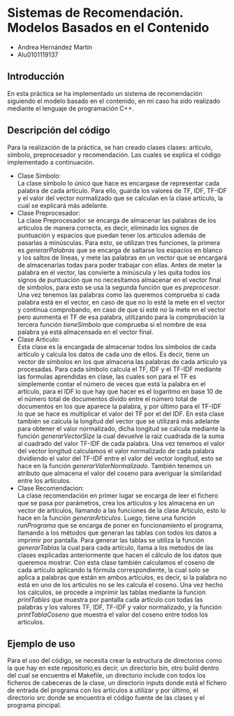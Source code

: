 # Sistemas de Recomendación. Modelos Basados en el Contenido
- Andrea Hernández Martín
- Alu0101119137

## Introducción
En esta práctica se ha implementado un sistema de recomendación siguiendo el modelo basado en el contenido, en mi caso ha sido realizado mediante el lenguaje de programación C++.

## Descripción del código
Para la realización de la práctica, se han creado clases clases: artículo, símbolo, preprocesador y recomendación. Las cuales se explica el código implementado a continuación.
- Clase Simbolo:  
La clase símbolo lo único que hace es encargase de representar cada palabra de cada artículo. Para ello, guarda los valores de TF, IDF, TF-IDF y el valor del vector normalizado que se calculan en la clase artículo, la cual se explicará más adelante.
- Clase Preprocesador:  
La clase Preprocesador se encarga de almacenar las palabras de los articulos de manera correcta, es decir, eliminado los signos de puntuación y espacios que puedan tener los artículos además de pasarlas a minúsculas. Para esto, se utilizan tres funciones, la primera es *generarPalabras* que se encarga de saltarse los espacios en blanco y los saltos de líneas, y mete las palabras en un vector que se encargará de almacenarlas todas para poder trabajar con ellas. Antes de meter la palabra en el vector, las convierte a minúscula y les quita todos los signos de puntuación que no necesitamos almacenar en el vector final de simbolos, para esto se usa la segunda función que es *preprocesar*. Una vez tenemos las palabras como las queremos comprueba si cada palabra está en el vector, en caso de que no lo esté la mete en el vector y continua comprobando, en caso de que sí esté no la mete en el vector pero aunmenta el TF de esa palabra, utilizando para la comprobación la tercera función *tieneSimbolo* que comprueba si el nombre de esa palabra ya está almacensada en el vector final.   
- Clase Articulo:  
Esta clase es la encargada de almacenar todos los símbolos de cada artículo y calcula los datos de cada uno de ellos. Es decir, tiene un vector de símbolos en los que almacena las palabras de cada artículo ya procesadas. Para cada símbolo calcula el TF, IDF y el TF-IDF mediante las formulas aprendidas en clase, las cuales son para el TF es simplemente contar el número de veces que está la palabra en el artículo, para el IDF lo que hay que hacer es el logaritmo en base 10 de el número total de documentos divido entre el número total de documentos en los que aparece la palabra, y por último para el TF-IDF lo que se hace es multiplicar el valor del TF por el del IDF. En esta clase también se calcula la longitud del vector que se utilizará más adelante para obtener el valor normalizado, dicha longitud se calcula mediante la función *generarVectorSize* la cual devuelve la raiz cuadrada de la suma al cuadrado del valor TF-IDF de cada palabra. Una vez tenemos el valor del vector longitud calculamos el valor normalizado de cada palabra dividiendo el valor del TF-IDF entre el valor del vector longitud, esto se hace en la función *generarValorNormalizado*. También tenemos un atributo que almacena el valor del coseno para averiguar la similaridad entre los artículos.
- Clase Recomendacion:  
La clase recomendación en primer lugar se encarga de leer el fichero que se pasa por parámetros, crea los artículos y los almacena en un vector de artículos, llamando a las funciones de la clase Articulo, esto lo hace en la función *generarArticulos*. Luego, tiene una función *runPrograma* que se encarga de poner en funcionamiento el programa, llamando a los métodos que generan las tablas con todos los datos a imprimir por pantalla. Para generar las tablas se utiliza la función *generarTablas* la cual para cada artículo, llama a los metodos de las clases explicadas anteriormente que hacen el cálculo de los datos que queremos mostrar. Con esta clase también calculamos el coseno de cada artículo aplicando la fórmula correspondiente, la cual solo se aplica a palabras que están en ambos artículos, es decir, si la palabra no está en uno de los artículos no se les calcula el coseno. Una vez hecho los calculos, se procede a imprimir las tablas mediante la funcion *printTables* que muestra por pantalla cada artículo con todas las palabras y los valores TF, IDF, TF-IDF y valor normalizado, y la función *printTablaCoseno* que muestra el valor del coseno entre todos los articulos.

## Ejemplo de uso
Para el uso del código, se necesita crear la estructura de directorios como la que hay en este repositorio,es decir, un directorio bin, otro build dentro del cual se encuentra el Makefile, un directorio include con todos los ficheros de cabeceras de la clase, un directorio inputs donde está el fichero de entrada del programa con los artículos a utilizar y por último, el directorio src donde se encuentra el código fuente de las clases y el programa pincipal.
